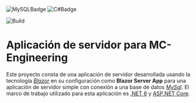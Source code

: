 ![MySQLBadge](https://img.shields.io/badge/MySQL-005C84?style=for-the-badge&logo=mysql&logoColor=white)
![C#Badge](https://img.shields.io/badge/C%23-239120?style=for-the-badge&logo=c-sharp&logoColor=white)

![Build](https://github.com/Rionzagal/MCPackServer/actions/workflows/dotnet.yml/badge.svg)

# Aplicación de servidor para MC-Engineering
Este proyecto consta de una aplicación de servidor desarrollada usando la tecnología [_Blazor_](https://dotnet.microsoft.com/en-us/apps/aspnet/web-apps/blazor) en su configuración como **Blazor Server App** para una aplicación de servidor simple con conexión a una base de datos [_MySql_](https://www.mysql.com/). El marco de trabajo utilizado para esta aplicación es [.NET 6](https://dotnet.microsoft.com/en-us/download/dotnet/6.0) y [ASP.NET Core](https://dotnet.microsoft.com/en-us/apps/aspnet).
